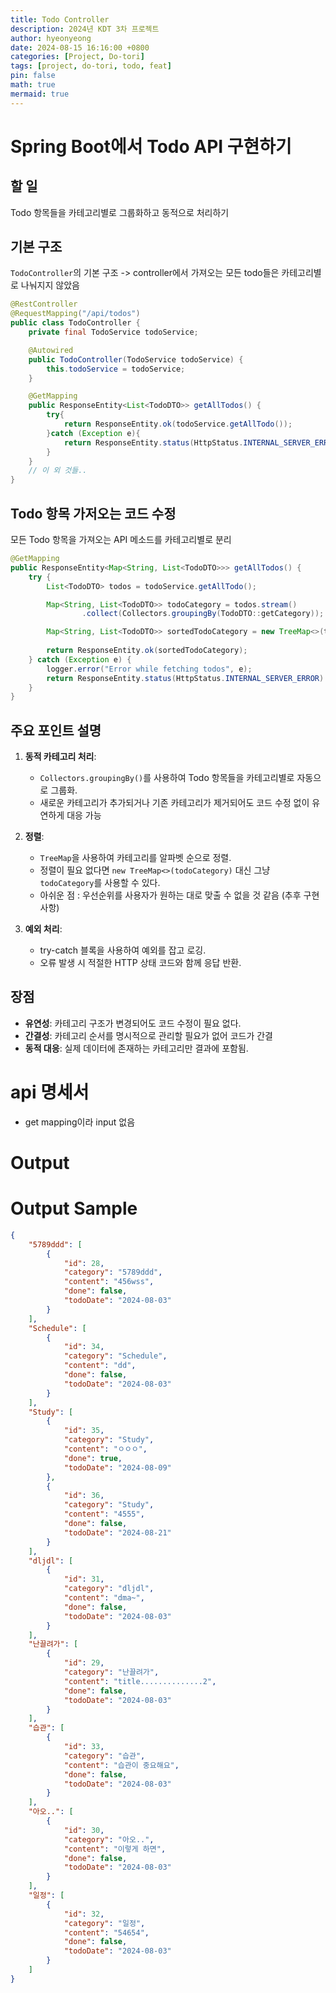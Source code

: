 ```yaml
---
title: Todo Controller
description: 2024년 KDT 3차 프로젝트
author: hyeonyeong
date: 2024-08-15 16:16:00 +0800
categories: [Project, Do-tori]
tags: [project, do-tori, todo, feat]
pin: false
math: true
mermaid: true
---
```



# Spring Boot에서 Todo API 구현하기

## 할 일
Todo 항목들을 카테고리별로 그룹화하고 동적으로 처리하기

## 기본 구조
`TodoController`의 기본 구조 -> controller에서 가져오는 모든 todo들은 카테고리별로 나눠지지 않았음


```java
@RestController
@RequestMapping("/api/todos")
public class TodoController {
    private final TodoService todoService;

    @Autowired
    public TodoController(TodoService todoService) {
        this.todoService = todoService;
    }

    @GetMapping
    public ResponseEntity<List<TodoDTO>> getAllTodos() {
        try{
            return ResponseEntity.ok(todoService.getAllTodo());
        }catch (Exception e){
            return ResponseEntity.status(HttpStatus.INTERNAL_SERVER_ERROR).body(null);
        }
    }
    // 이 외 것들..
}
```

## Todo 항목 가저오는 코드 수정
모든 Todo 항목을 가져오는 API 메소드를 카테고리별로 분리

```java
@GetMapping
public ResponseEntity<Map<String, List<TodoDTO>>> getAllTodos() {
    try {
        List<TodoDTO> todos = todoService.getAllTodo();

        Map<String, List<TodoDTO>> todoCategory = todos.stream()
                .collect(Collectors.groupingBy(TodoDTO::getCategory));

        Map<String, List<TodoDTO>> sortedTodoCategory = new TreeMap<>(todoCategory);  // 다른 자료구조도 많으나, 정렬을 위해 TreeMap 사용
        
        return ResponseEntity.ok(sortedTodoCategory);
    } catch (Exception e) {
        logger.error("Error while fetching todos", e);
        return ResponseEntity.status(HttpStatus.INTERNAL_SERVER_ERROR).body(null);
    }
}
```

## 주요 포인트 설명

1. **동적 카테고리 처리**: 
   -  `Collectors.groupingBy()`를 사용하여 Todo 항목들을 카테고리별로 자동으로 그룹화.
   - 새로운 카테고리가 추가되거나 기존 카테고리가 제거되어도 코드 수정 없이 유연하게 대응 가능

2. **정렬**:
   - `TreeMap`을 사용하여 카테고리를 알파벳 순으로 정렬.
   - 정렬이 필요 없다면 `new TreeMap<>(todoCategory)` 대신 그냥 `todoCategory`를 사용할 수 있다.
   - 아쉬운 점 : 우선순위를 사용자가 원하는 대로 맞출 수 없을 것 같음 (추후 구현 사항)

3. **예외 처리**:
   - try-catch 블록을 사용하여 예외를 잡고 로깅.
   - 오류 발생 시 적절한 HTTP 상태 코드와 함께 응답 반환.

## 장점

- **유연성**: 카테고리 구조가 변경되어도 코드 수정이 필요 없다.
- **간결성**: 카테고리 순서를 명시적으로 관리할 필요가 없어 코드가 간결
- **동적 대응**: 실제 데이터에 존재하는 카테고리만 결과에 포함됨.


# api 명세서

- get mapping이라 input 없음

# Output

# Output Sample

```json
{
    "5789ddd": [
        {
            "id": 28,
            "category": "5789ddd",
            "content": "456wss",
            "done": false,
            "todoDate": "2024-08-03"
        }
    ],
    "Schedule": [
        {
            "id": 34,
            "category": "Schedule",
            "content": "dd",
            "done": false,
            "todoDate": "2024-08-03"
        }
    ],
    "Study": [
        {
            "id": 35,
            "category": "Study",
            "content": "ㅇㅇㅇ",
            "done": true,
            "todoDate": "2024-08-09"
        },
        {
            "id": 36,
            "category": "Study",
            "content": "4555",
            "done": false,
            "todoDate": "2024-08-21"
        }
    ],
    "dljdl": [
        {
            "id": 31,
            "category": "dljdl",
            "content": "dma~",
            "done": false,
            "todoDate": "2024-08-03"
        }
    ],
    "난끌려가": [
        {
            "id": 29,
            "category": "난끌려가",
            "content": "title..............2",
            "done": false,
            "todoDate": "2024-08-03"
        }
    ],
    "습관": [
        {
            "id": 33,
            "category": "습관",
            "content": "습관이 중요해요",
            "done": false,
            "todoDate": "2024-08-03"
        }
    ],
    "아오..": [
        {
            "id": 30,
            "category": "아오..",
            "content": "이렇게 하면",
            "done": false,
            "todoDate": "2024-08-03"
        }
    ],
    "일정": [
        {
            "id": 32,
            "category": "일정",
            "content": "54654",
            "done": false,
            "todoDate": "2024-08-03"
        }
    ]
}
```

